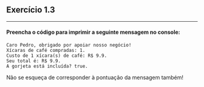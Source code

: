 ## Exercício 1.3
***
#### Preencha o código para imprimir a seguinte mensagem no console:

```
Caro Pedro, obrigado por apoiar nosso negócio!
Xícaras de café compradas: 1.
Custo de 1 xícara(s) de café: R$ 9.9.
Seu total é: R$ 9.9.
A gorjeta está incluída? true.
```

<div class="hint">
  Não se esqueça de corresponder à pontuação da mensagem também!
</div>
